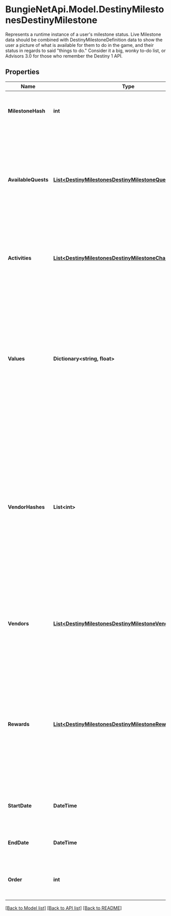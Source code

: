 # BungieNetApi.Model.DestinyMilestonesDestinyMilestone
Represents a runtime instance of a user's milestone status. Live Milestone data should be combined with DestinyMilestoneDefinition data to show the user a picture of what is available for them to do in the game, and their status in regards to said \"things to do.\" Consider it a big, wonky to-do list, or Advisors 3.0 for those who remember the Destiny 1 API.
## Properties

Name | Type | Description | Notes
------------ | ------------- | ------------- | -------------
**MilestoneHash** | **int** | The unique identifier for the Milestone. Use it to look up the DestinyMilestoneDefinition, so you can combine the other data in this contract with static definition data. | [optional] 
**AvailableQuests** | [**List&lt;DestinyMilestonesDestinyMilestoneQuest&gt;**](DestinyMilestonesDestinyMilestoneQuest.md) | Indicates what quests are available for this Milestone. Usually this will be only a single Quest, but some quests have multiple available that you can choose from at any given time. All possible quests for a milestone can be found in the DestinyMilestoneDefinition, but they must be combined with this Live data to determine which one(s) are actually active right now. It is possible for Milestones to not have any quests. | [optional] 
**Activities** | [**List&lt;DestinyMilestonesDestinyMilestoneChallengeActivity&gt;**](DestinyMilestonesDestinyMilestoneChallengeActivity.md) | The currently active Activities in this milestone, when the Milestone is driven by Challenges.  Not all Milestones have Challenges, but when they do this will indicate the Activities and Challenges under those Activities related to this Milestone. | [optional] 
**Values** | **Dictionary&lt;string, float&gt;** | Milestones may have arbitrary key/value pairs associated with them, for data that users will want to know about but that doesn&#39;t fit neatly into any of the common components such as Quests. A good example of this would be - if this existed in Destiny 1 - the number of wins you currently have on your Trials of Osiris ticket. Looking in the DestinyMilestoneDefinition, you can use the string identifier of this dictionary to look up more info about the value, including localized string content for displaying the value. The value in the dictionary is the floating point number. The definition will tell you how to format this number. | [optional] 
**VendorHashes** | **List&lt;int&gt;** | A milestone may have one or more active vendors that are \&quot;related\&quot; to it (that provide rewards, or that are the initiators of the Milestone). I already regret this, even as I&#39;m typing it. [I told you I&#39;d regret this] You see, sometimes a milestone may be directly correlated with a set of vendors that provide varying tiers of rewards. The player may not be able to interact with one or more of those vendors. This will return the hashes of the Vendors that the player *can* interact with, allowing you to show their current inventory as rewards or related items to the Milestone or its activities.  Before we even use it, it&#39;s already deprecated! How much of a bummer is that? We need more data. | [optional] 
**Vendors** | [**List&lt;DestinyMilestonesDestinyMilestoneVendor&gt;**](DestinyMilestonesDestinyMilestoneVendor.md) | Replaces vendorHashes, which I knew was going to be trouble the day it walked in the door. This will return not only what Vendors are active and relevant to the activity (in an implied order that you can choose to ignore), but also other data - for example, if the Vendor is featuring a specific item relevant to this event that you should show with them. | [optional] 
**Rewards** | [**List&lt;DestinyMilestonesDestinyMilestoneRewardCategory&gt;**](DestinyMilestonesDestinyMilestoneRewardCategory.md) | If the entity to which this component is attached has known active Rewards for the player, this will detail information about those rewards, keyed by the RewardEntry Hash. (See DestinyMilestoneDefinition for more information about Reward Entries) Note that these rewards are not for the Quests related to the Milestone. Think of these as \&quot;overview/checklist\&quot; rewards that may be provided for Milestones that may provide rewards for performing a variety of tasks that aren&#39;t under a specific Quest. | [optional] 
**StartDate** | **DateTime** | If known, this is the date when the event last began or refreshed. It will only be populated for events with fixed and repeating start and end dates. | [optional] 
**EndDate** | **DateTime** | If known, this is the date when the event will next end or repeat. It will only be populated for events with fixed and repeating start and end dates. | [optional] 
**Order** | **int** | Used for ordering milestones in a display to match how we order them in BNet. May pull from static data, or possibly in the future from dynamic information. | [optional] 

[[Back to Model list]](../README.md#documentation-for-models) [[Back to API list]](../README.md#documentation-for-api-endpoints) [[Back to README]](../README.md)

